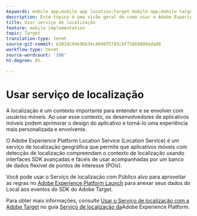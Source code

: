 ```yaml
---
keywords: mobile app;mobile app location;target mobile app;mobile target locations;location service;adobe experience cloud location service;pois;points of interest;sdk;location
description: Este tópico é uma visão geral de como usar o Adobe Experience Platform Location Service no Adobe Target.
title: Usar serviço de localização
feature: mobile implementation
topic: Target
translation-type: tm+mt
source-git-commit: e203dc94e9bb34c4090f5795cbf73869808ada88
workflow-type: tm+mt
source-wordcount: '166'
ht-degree: 8%

---
```



# Usar serviço de localização

A localização é um contexto importante para entender e se envolver com usuários móveis. Ao usar esse contexto, os desenvolvedores de aplicativos móveis podem aprimorar o design do aplicativo e torná-lo uma experiência mais personalizada e envolvente.

O Adobe Experience Platform Location Service (Location Service) é um serviço de localização geográfica que permite que aplicativos móveis com detecção de localização compreendam o contexto de localização usando interfaces SDK avançadas e fáceis de usar acompanhadas por um banco de dados flexível de pontos de interesse (POIs).

Você pode usar o Serviço de localização com Público alvo para aproveitar as regras no [Adobe Experience Platform Launch](https://docs.adobe.com/content/help/en/launch/using/overview.html) para anexar seus dados do Local aos eventos do SDK do Adobe Target.

Para obter mais informações, consulte [Usar o Serviço de localização com a Adobe Target](https://docs.adobe.com/content/help/en/places/using/use-places-with-other-solutions/places-target/places-target.html) no guia [Serviço de localização da](https://docs.adobe.com/content/help/en/places/using/home.html)Adobe Experience Platform.
